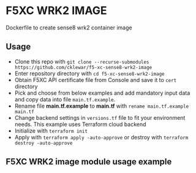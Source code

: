 # F5XC WRK2 IMAGE

Dockerfile to create sense8 wrk2 container image

## Usage

- Clone this repo with `git clone --recurse-submodules https://github.com/cklewar/f5-xc-sense8-wrk2-image`
- Enter repository directory with `cd f5-xc-sense8-wrk2-image`
- Obtain F5XC API certificate file from Console and save it to `cert` directory
- Pick and choose from below examples and add mandatory input data and copy data into file `main.tf.example`.
- Rename file __main.tf.example__ to __main.tf__ with `rename main.tf.example main.tf`
- Change backend settings in `versions.tf` file to fit your environment needs. This example uses Terraform cloud backend
- Initialize with `terraform init`
- Apply with `terraform apply -auto-approve` or destroy with `terraform destroy -auto-approve`

## F5XC WRK2 image module usage example
  
````hcl
````